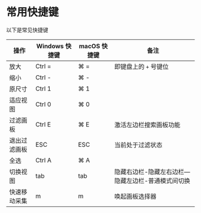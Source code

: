 # 常用快捷键

以下是常见快捷键

| 操作 | Windows 快捷键 | macOS 快捷键 | 备注 |
| --- | --- | --- | --- |
| 放大 | Ctrl = | ⌘ = | 即键盘上的 `+` 号键位 |
| 缩小 | Ctrl - | ⌘ - |  |
| 原尺寸 | Ctrl 1 | ⌘ 1 | |
| 适应视图 | Ctrl 0 | ⌘ 0 | |
| 过滤画板 | Ctrl E | ⌘ E | 激活左边栏搜索画板功能 |
| 退出过滤画板 | ESC | ESC | 当前处于过滤状态 |
| 全选 | Ctrl A | ⌘ A |  |
| 切换视图 | tab | tab | 隐藏右边栏-隐藏左右边栏—隐藏左边栏-普通模式间切换 |
| 快速移动采集 | m | m | 唤起画板选择器 |
